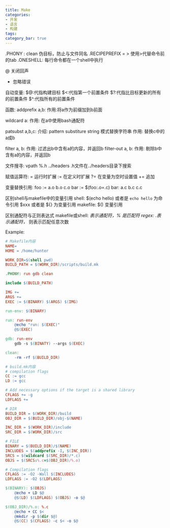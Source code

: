 ```yaml
---
title: Make
categories:
- 开发
- 语言
- 构建 
tags:
category_bar: true
---
```

.PHONY : clean 伪目标，防止与文件同名
.RECIPEPREFIX = > 使用>代替命令前的tab
.ONESHELL: 每行命令都在一个shell中执行

@ 关闭回声
- 忽略错误

自动变量:
$@:代指构建目标 
$<:代指第一个前置条件
$?:代指比目标更新的所有的前置条件
$^:代指所有的前置条件

函数:
addprefix a,b:
作用:将a作为前缀加到b前面

wildcard a:
作用: 在a中使用bash通配符

patsubst a,b,c:
介绍: pattern substiture string 模式替换字符串
作用: 替换c中的a成b

filter a, b:
作用: 过滤出b中含有a的内容，并返回b
filter-out a, b:
作用: 剔除b中含有a的内容，并返回b

文件搜寻:
vpath %.h ../headers .h文件在../headers目录下搜索

赋值运算符:
= 运行时扩展
:= 在定义时扩展
?= 在变量为空时设置值
+= 追加


变量替换引用:
foo := a.o b.o c.o
bar := $(foo:.o=.c)
bar: a.c b.c c.c

区别shell与makefile中的变量引用
shell:
\$(echo hello) 或者是 `echo hello` 为命令引用
\$xxx 或者是 \${} 为变量引用
makefile: \$() 变量引用

区别通配符与正则表达式
makefile或shell: *表示通配符，% 是匹配符
regex: .表示通配符，* 则表示匹配任意次数

Example:
``` Makefile
# Makefile内容
NAME=
HOME = /home/hunter

WORK_DIR=$(shell pwd)
BUILD_PATH = $(WORK_DIR)/scripts/build.mk

.PHONY: run gdb clean

include $(BUILD_PATH)

IMG += 
ARGS +=
EXEC := $(BINARY) $(ARGS) $(IMG)

run-env: $(BINARY)

run: run-env
	@echo "run: $(EXEC)"
	@$(EXEC)

gdb: run-env
	gdb -s $(BINATY) --args $(EXEC)

clean:
	-rm -rf $(BUILD_DIR)
```

``` Makefile
# build.mk内容
# compilation flags
CC := gcc
LD := gcc

# Add necessary options if the target is a shared library
CFLAGS += -g
LDFLAGS += 

# DIR
BUILD_DIR = $(WORK_DIR)/build
OBJ_DIR = $(BUILD_DIR)/obj-$(NAME)

INC_DIR = $(WORK_DIR)/include 
SRC_DIR = $(WORK_DIR)/src

# FILE
BINARY = $(BUILD_DIR)/$(NAME)
INCLUDES = $(addprefix -I, $(INC_DIR))
SRCS = $(wildcard $(SRC_DIR)/*.c)
OBJS = $(SRCS:%.c=$(OBJ_DIR)/%.o)

# Compilation flags
CFLAGS := -O2 -Wall $(INCLUDES)
LDFLAGS := -O2 $(LDFLAGS)

$(BINARY): $(OBJS)
	@echo + LD $@
	@$(LD) $(LDFLAGS) $(OBJS) -o $@

$(OBJ_DIR)/%.o: %.c
	@echo + CC $<
	@mkdir -p $(dir $@)
	@$(CC) $(CFLAGS) -c $< -o $@
```
